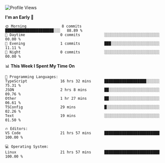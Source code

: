 <!--START_SECTION:waka-->
![Profile Views](http://img.shields.io/badge/Profile%20Views-13-blue)

**I'm an Early 🐤** 

```text
🌞 Morning                8 commits           ██████████████████████░░░   88.89 % 
🌆 Daytime                0 commits           ░░░░░░░░░░░░░░░░░░░░░░░░░   00.00 % 
🌃 Evening                1 commits           ███░░░░░░░░░░░░░░░░░░░░░░   11.11 % 
🌙 Night                  0 commits           ░░░░░░░░░░░░░░░░░░░░░░░░░   00.00 % 
```


📊 **This Week I Spent My Time On** 

```text
💬 Programming Languages: 
TypeScript               16 hrs 32 mins      ███████████████████░░░░░░   75.31 % 
JSON                     2 hrs 8 mins        ██░░░░░░░░░░░░░░░░░░░░░░░   09.76 % 
Other                    1 hr 27 mins        ██░░░░░░░░░░░░░░░░░░░░░░░   06.61 % 
TSConfig                 29 mins             █░░░░░░░░░░░░░░░░░░░░░░░░   02.26 % 
Text                     19 mins             ░░░░░░░░░░░░░░░░░░░░░░░░░   01.50 % 

🔥 Editors: 
VS Code                  21 hrs 57 mins      █████████████████████████   100.00 % 

💻 Operating System: 
Linux                    21 hrs 57 mins      █████████████████████████   100.00 % 
```


<!--END_SECTION:waka-->
